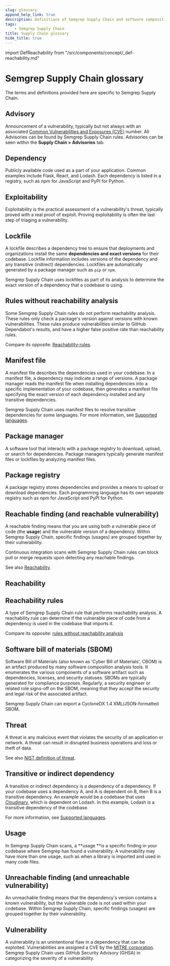 ```yaml
---
slug: glossary
append_help_link: true
description: Definitions of Semgrep Supply Chain and software composition analysis (SCA) terms.
tags:
    - Semgrep Supply Chain
title: Supply Chain glossary
hide_title: true
---
```


import DefReachability from "/src/components/concept/_def-reachability.md"

# Semgrep Supply Chain glossary

The terms and definitions provided here are specific to Semgrep Supply Chain.

## Advisory

Announcement of a vulnerability, typically but not always with an associated [Common Vulnerabilities and Exposures (CVE)](https://www.cve.org/) number. All Advisories can be found by Semgrep Supply Chain rules. Advisories can be seen within the **Supply Chain > Advisories** tab.

## Dependency

Publicly available code used as a part of your application. Common examples include Flask, React, and Lodash. Each dependency is listed in a registry, such as npm for JavaScript and PyPI for Python.

## Exploitability

Exploitability is the practical assessment of a vulnerability's threat, typically proved with a real proof of exploit. Proving exploitability is often the last step of triaging a vulnerability.

## Lockfile

A lockfile describes a dependency tree to ensure that deployments and organizations install the same **dependencies and exact versions** for their codebase. Lockfile information includes versions of the dependency and any transitive (indirect) dependencies. Lockfiles are automatically generated by a package manager such as `pip` or `npm`.

Semgrep Supply Chain uses lockfiles as part of its analysis to determine the exact version of a dependency that a codebase is using.

## Rules without reachability analysis

Some Semgrep Supply Chain rules do not perform reachability analysis. These rules only check a package's version against versions with known vulnerabilities. These rules produce vulnerabilities similar to GitHub Dependabot's results, and have a higher false positive rate than reachability rules.

Compare its opposite: [Reachability-rules](#reachability-rules).

## Manifest file

A manifest file describes the dependencies used in your codebase. In a manifest file, a dependency may indicate a range of versions. A package manager reads the manifest file when installing dependencies into a specific implementation of your codebase, then generates a manifest file specifying the exact version of each dependency installed and any transitive dependencies.

Semgrep Supply Chain uses manifest files to resolve transitive dependencies for some languages. For more information, see [Supported languages](/docs/supported-languages#semgrep-supply-chain).

## Package manager

A software tool that interacts with a package registry to download, upload, or search for dependencies. Package managers typically generate manifest files or lockfiles by analyzing manifest files.

## Package registry

A package registry stores dependencies and provides a means to upload or download dependencies. Each programming language has its own separate registry such as npm for JavaScript and PyPI for Python.

## Reachable finding (and reachable vulnerability)

A reachable finding means that you are using both a vulnerable piece of code (the **usage**) and the vulnerable version of a dependency. Within Semgrep Supply Chain, specific findings (usages) are grouped together by their vulnerability.

Continuous integration scans with Semgrep Supply Chain rules can block pull or merge requests upon detecting any reachable findings.

See also [Reachability](#reachability).

## Reachability

<DefReachability />

## Reachability rules

A type of Semgrep Supply Chain rule that performs reachability analysis. A reachability rule can determine if the vulnerable piece of code from a dependency is used in the codebase that imports it.

Compare its opposite: [rules without reachability analysis](#rules-without-reachability-analysis)

## Software bill of materials (SBOM)

Software Bill of Materials (also known as 'Cyber Bill of Materials', CBOM) is an artifact produced by many software composition analysis tools. It enumerates the various components of a software artifact such as dependencies, licenses, and security statuses. SBOMs are typically generated for compliance purposes. Regularly, a security engineer or related role signs-off on the SBOM, meaning that they accept the security and legal risk of the associated artifact.

Semgrep Supply Chain can export a CycloneDX 1.4 XML/JSON-formatted SBOM.

## Threat

A threat is any malicious event that violates the security of an application or network. A threat can result in disrupted business operations and loss or theft of data.

See also [NIST definition of threat](https://csrc.nist.gov/glossary/term/threat).

## Transitive or indirect dependency

A transitive or indirect dependency is a dependency of a dependency. If your codebase uses a dependency A, and A is dependent on B, then B is a transitive dependency. An example would be a codebase that uses [Cloudinary](https://www.npmjs.com/package/cloudinary), which is dependent on Lodash. In this example, Lodash is a transitive dependency of the codebase.

For more information, see [Supported languages](/docs/supported-languages#semgrep-supply-chain).

## Usage

In Semgrep Supply Chain scans, a **usage **is a specific finding in your codebase where Semgrep has found a vulnerability. A vulnerability may have more than one usage, such as when a library is imported and used in many code files.

## Unreachable finding (and unreachable vulnerability)

An unreachable finding means that the dependency's version contains a known vulnerability, but the vulnerable code is not used within your codebase. Within Semgrep Supply Chain, specific findings (usages) are grouped together by their vulnerability.

## Vulnerability

A vulnerability is an unintentional flaw in a dependency that can be exploited. Vulnerabilities are assigned a CVE by the [MITRE corporation](https://cve.mitre.org/). Semgrep Supply Chain uses GitHub Security Advisory (GHSA) in categorizing the severity of a vulnerability.

